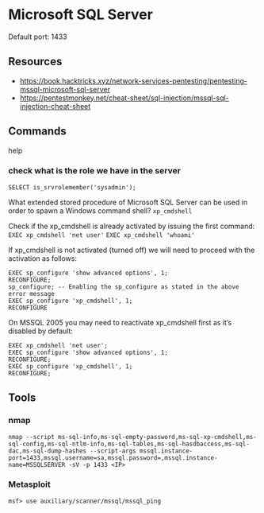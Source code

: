 # Microsoft SQL Server

Default port: 1433

## Resources
- <https://book.hacktricks.xyz/network-services-pentesting/pentesting-mssql-microsoft-sql-server>
- <https://pentestmonkey.net/cheat-sheet/sql-injection/mssql-sql-injection-cheat-sheet>

## Commands

help


### check what is the role we have in the server
`SELECT is_srvrolemember('sysadmin');`


What extended stored procedure of Microsoft SQL Server can be used in order to spawn a Windows command shell?
`xp_cmdshell`

Check if the xp_cmdshell is already activated by issuing the first command:
`EXEC xp_cmdshell 'net user'`
`EXEC xp_cmdshell 'whoami'`


If xp_cmdshell is not activated (turned off) we will need to proceed with the activation as follows:
```
EXEC sp_configure 'show advanced options', 1;
RECONFIGURE;
sp_configure; -- Enabling the sp_configure as stated in the above error message
EXEC sp_configure 'xp_cmdshell', 1;
RECONFIGURE
```

On MSSQL 2005 you may need to reactivate xp_cmdshell first as it’s disabled by default:

```
EXEC xp_cmdshell 'net user';
EXEC sp_configure 'show advanced options', 1;
RECONFIGURE;
EXEC sp_configure 'xp_cmdshell', 1;
RECONFIGURE;
```





## Tools

### nmap
```
nmap --script ms-sql-info,ms-sql-empty-password,ms-sql-xp-cmdshell,ms-sql-config,ms-sql-ntlm-info,ms-sql-tables,ms-sql-hasdbaccess,ms-sql-dac,ms-sql-dump-hashes --script-args mssql.instance-port=1433,mssql.username=sa,mssql.password=,mssql.instance-name=MSSQLSERVER -sV -p 1433 <IP>
```


### Metasploit
```
msf> use auxiliary/scanner/mssql/mssql_ping
```